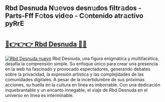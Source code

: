 ## Rbd Desnuda N𝚞𝚎vos desn𝚞dos filtr𝚊dos - Parts-Fff F𝚘tos vid𝚎o - C𝚘ntenido atr𝚊ctivo pyRrE

# <h2><a href="http://mb8701o.tromn.icu/?c=Rbd+Desnuda">🔗👉👉👉 Rbd Desnuda 🔗🔗</a></h2>

[![Rbd Desnuda nuevo](https://i.imgur.com/pEAQMta.gif)](http://mb8701o.tromn.icu/?c=Rbd+Desnuda)
Rbd Desnuda, una figura enigmática y multifacética, desafía la comprensión simple. Su enfoque único para crear una presencia en la web ha fascinado y provocado espectadores, generando debates sobre la privacidad, la expresión artística y las complejidades de las comunidades digitales. A pesar de la incertidumbre de sus próximas acciones, su huella en la cultura en línea es imborrable. Con una dedicación inquebrantable y un encanto innegable, el viaje de Rbd Desnuda en el universo en línea es interminable.
